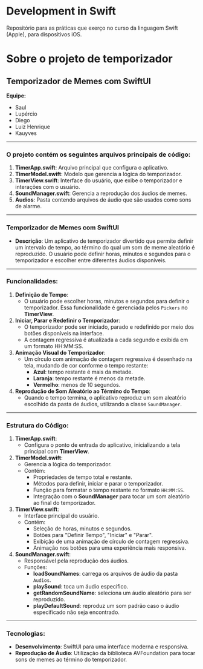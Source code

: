 # Development in Swift
 Repositório para as práticas que exerço no curso da linguagem Swift (Apple), para dispositivos iOS.




# Sobre o projeto de temporizador


 ## **Temporizador de Memes com SwiftUI**

**Equipe:**

- Saul
- Lupércio
- Diego
- Luiz Henrique
- Kauyves

---

### O **projeto** contém os seguintes arquivos principais de código:

1. **TimerApp.swift**: Arquivo principal que configura o aplicativo.
2. **TimerModel.swift**: Modelo que gerencia a lógica do temporizador.
3. **TimerView.swift**: Interface do usuário, que exibe o temporizador e interações com o usuário.
4. **SoundManager.swift**: Gerencia a reprodução dos áudios de memes.
5. **Audios**: Pasta contendo arquivos de áudio que são usados como sons de alarme.

---

### **Temporizador de Memes com SwiftUI**

- **Descrição**: Um aplicativo de temporizador divertido que permite definir um intervalo de tempo, ao término do qual um som de meme aleatório é reproduzido. O usuário pode definir horas, minutos e segundos para o temporizador e escolher entre diferentes áudios disponíveis.

---

### **Funcionalidades**:

1. **Definição de Tempo**:
    - O usuário pode escolher horas, minutos e segundos para definir o temporizador. Essa funcionalidade é gerenciada pelos `Pickers` no **TimerView**.
2. **Iniciar, Parar e Redefinir o Temporizador**:
    - O temporizador pode ser iniciado, parado e redefinido por meio dos botões disponíveis na interface.
    - A contagem regressiva é atualizada a cada segundo e exibida em um formato HH:MM:SS.
3. **Animação Visual do Temporizador**:
    - Um círculo com animação de contagem regressiva é desenhado na tela, mudando de cor conforme o tempo restante:
        - **Azul**: tempo restante é mais da metade.
        - **Laranja**: tempo restante é menos da metade.
        - **Vermelho**: menos de 10 segundos.
4. **Reprodução de Som Aleatório ao Término do Tempo**:
    - Quando o tempo termina, o aplicativo reproduz um som aleatório escolhido da pasta de áudios, utilizando a classe `SoundManager`.

---

### **Estrutura do Código**:

1. **TimerApp.swift**:
    - Configura o ponto de entrada do aplicativo, inicializando a tela principal com **TimerView**.
2. **TimerModel.swift**:
    - Gerencia a lógica do temporizador.
    - Contém:
        - Propriedades de tempo total e restante.
        - Métodos para definir, iniciar e parar o temporizador.
        - Função para formatar o tempo restante no formato `HH:MM:SS`.
        - Integração com o **SoundManager** para tocar um som aleatório ao final do temporizador.
3. **TimerView.swift**:
    - Interface principal do usuário.
    - Contém:
        - Seleção de horas, minutos e segundos.
        - Botões para "Definir Tempo", "Iniciar" e "Parar".
        - Exibição de uma animação de círculo de contagem regressiva.
        - Animação nos botões para uma experiência mais responsiva.
4. **SoundManager.swift**:
    - Responsável pela reprodução dos áudios.
    - Funções:
        - **loadSoundNames**: carrega os arquivos de áudio da pasta `Audios`.
        - **playSound**: toca um áudio específico.
        - **getRandomSoundName**: seleciona um áudio aleatório para ser reproduzido.
        - **playDefaultSound**: reproduz um som padrão caso o áudio especificado não seja encontrado.

---

### **Tecnologias**:

- **Desenvolvimento**: SwiftUI para uma interface moderna e responsiva.
- **Reprodução de Áudio**: Utilização da biblioteca AVFoundation para tocar sons de memes ao término do temporizador.
